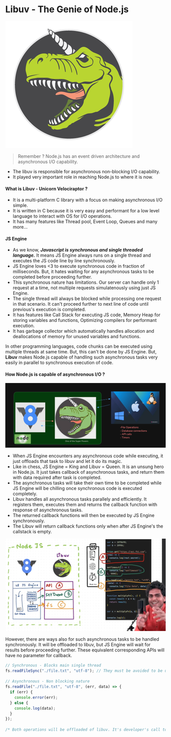 # Libuv - The Genie of Node.js

![](/assets/2024-11-20-09-44-39.png)

> Remember ? Node.js has an event driven architecture and asynchronous I/O capability.

- The libuv is responsible for asynchronous non-blocking I/O capability.
- It played very important role in reaching Node.js to where it is now.

#### What is Libuv - Unicorn Velociraptor ?

- It is a multi-platform C library with a focus on making asynchronous I/O simple.
- It is written in C because it is very easy and performant for a low level language to interact with OS for I/O operations.
- It has many features like Thread pool, Event Loop, Queues and many more...

#### JS Engine

- As we know, **_Javascript is synchronous and single threaded language._** It means JS Engine always runs on a single thread and executes the JS code line by line synchronously.
- JS Engine loves <3 to execute synchronous code in fraction of milliseconds. But, it hates waiting for any asynchronous tasks to be completed before proceeding further.
- This synchronous nature has limitations. Our server can handle only 1 request at a time, not multiple requests simulatenously using just JS Engine.
- The single thread will always be blocked while processing one request in that scenario. It can't proceed further to next line of code until previous's execution is completed.
- It has features like Call Stack for executing JS code, Memory Heap for storing variables and functions, Optimizing compilers for performant execution.
- It has garbage collector which automatically handles allocation and deallocations of memory for unused variables and functions.

In other programming languages, code chunks can be executed using multiple threads at same time. But, this can't be done by JS Engine. But, **Libuv** makes Node.js capable of handling such asynchronous tasks very easily in parallel to synchronous execution of code.

#### How Node.js is capable of asynchronous I/O ?

![](/assets/2024-11-20-09-56-03.png)

- When JS Engine encounters any asynchronous code while executing, it just offloads that task to libuv and let it do its magic.
- Like in chess, JS Engine = King and Libuv = Queen. It is an unsung hero in Node.js. It just takes callback of asynchronous tasks, and return them with data required after task is completed.
- The asynchronous tasks will take their own time to be completed while JS Engine will be chilling once synchronous code is executed completely.
- Libuv handles all asynchronous tasks parallely and efficiently. It registers them, executes them and returns the callback function with response of asynchronous tasks.
- The returned callback functions will then be executed by JS Engine synchronously.
- The Libuv will return callback functions only when after JS Engine's the callstack is empty.

![](/assets/2024-11-20-18-50-31.png)

However, there are ways also for such asynchronous tasks to be handled synchronously. It will be offloaded to libuv, but JS Engine will wait for results before proceeding further. These equivalent corresponding APIs will have no parameter for callback.

```js
// Synchronous - Blocks main single thread
fs.readFileSync("./file.txt", "utf-8"); // They must be avoided to be used

// Asynchronous - Non blocking nature
fs.readFile("./file.txt", "utf-8", (err, data) => {
  if (err) {
    console.error(err);
  } else {
    console.log(data);
  }
});

/* Both operations will be offloaded of libuv. It's developer's call to handle this synchronously or asynchronously. */
```
